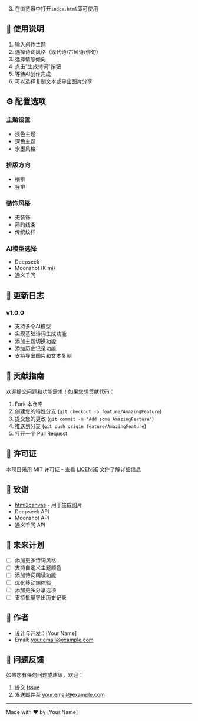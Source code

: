 
3. 在浏览器中打开`index.html`即可使用

## 📖 使用说明

1. 输入创作主题
2. 选择诗词风格（现代诗/古风诗/俳句）
3. 选择情感倾向
4. 点击"生成诗词"按钮
5. 等待AI创作完成
6. 可以选择复制文本或导出图片分享

## ⚙️ 配置选项

### 主题设置
- 浅色主题
- 深色主题
- 水墨风格

### 排版方向
- 横排
- 竖排

### 装饰风格
- 无装饰
- 简约线条
- 传统纹样

### AI模型选择
- Deepseek
- Moonshot (Kimi)
- 通义千问

## 📝 更新日志

### v1.0.0
- 支持多个AI模型
- 实现基础诗词生成功能
- 添加主题切换功能
- 添加历史记录功能
- 支持导出图片和文本复制

## 🤝 贡献指南

欢迎提交问题和功能需求！如果您想贡献代码：

1. Fork 本仓库
2. 创建您的特性分支 (`git checkout -b feature/AmazingFeature`)
3. 提交您的更改 (`git commit -m 'Add some AmazingFeature'`)
4. 推送到分支 (`git push origin feature/AmazingFeature`)
5. 打开一个 Pull Request

## 📄 许可证

本项目采用 MIT 许可证 - 查看 [LICENSE](LICENSE) 文件了解详细信息

## 🙏 致谢

- [html2canvas](https://html2canvas.hertzen.com/) - 用于生成图片
- Deepseek API
- Moonshot API
- 通义千问 API

## 🔮 未来计划

- [ ] 添加更多诗词风格
- [ ] 支持自定义主题颜色
- [ ] 添加诗词朗读功能
- [ ] 优化移动端体验
- [ ] 添加更多分享选项
- [ ] 支持批量导出历史记录

## 👥 作者

- 设计与开发：[Your Name]
- Email: your.email@example.com

## 💬 问题反馈

如果您有任何问题或建议，欢迎：

1. 提交 [Issue](https://github.com/yourusername/ai-poem-generator/issues)
2. 发送邮件至 your.email@example.com

---
Made with ❤️ by [Your Name]